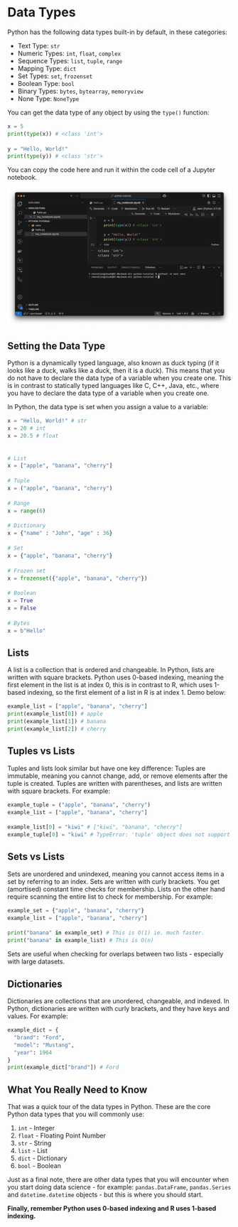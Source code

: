 # Data Types

Python has the following data types built-in by default, in these categories:

- Text Type: `str`
- Numeric Types: `int`, `float`, `complex`
- Sequence Types: `list`, `tuple`, `range`
- Mapping Type: `dict`
- Set Types: `set`, `frozenset`
- Boolean Type: `bool`
- Binary Types: `bytes`, `bytearray`, `memoryview`
- None Type: `NoneType`

You can get the data type of any object by using the `type()` function:

```python
x = 5
print(type(x)) # <class 'int'>

y = "Hello, World!"
print(type(y)) # <class 'str'>
```

You can copy the code here and run it within the code cell of a Jupyter notebook.

![data-types](../images/data-types.png)

## Setting the Data Type

Python is a dynamically typed language, also known as duck typing (if it looks like a duck, walks like a duck, then it is a duck). This means that you do not have to declare the data type of a variable when you create one. This is in contrast to statically typed languages like C, C++, Java, etc., where you have to declare the data type of a variable when you create one.

In Python, the data type is set when you assign a value to a variable:

```python
x = "Hello, World!" # str
x = 20 # int
x = 20.5 # float


# List
x = ["apple", "banana", "cherry"]

# Tuple
x = ("apple", "banana", "cherry")

# Range
x = range(6)

# Dictionary
x = {"name" : "John", "age" : 36}

# Set
x = {"apple", "banana", "cherry"}

# Frozen set
x = frozenset({"apple", "banana", "cherry"})

# Boolean
x = True
x = False

# Bytes
x = b"Hello"

```

## Lists

A list is a collection that is ordered and changeable. In Python, lists are written with square brackets. Python uses 0-based indexing, meaning the first element in the list is at index 0, this is in contrast to R, which uses 1-based indexing, so the first element of a list in R is at index 1. Demo below:

```python
example_list = ["apple", "banana", "cherry"]
print(example_list[0]) # apple
print(example_list[1]) # banana
print(example_list[2]) # cherry
```

## Tuples vs Lists

Tuples and lists look similar but have one key difference: Tuples are immutable, meaning you cannot change, add, or remove elements after the tuple is created. Tuples are written with parentheses, and lists are written with square brackets. For example:

```python
example_tuple = ("apple", "banana", "cherry")
example_list = ["apple", "banana", "cherry"]

example_list[0] = "kiwi" # ["kiwi", "banana", "cherry"]
example_tuple[0] = "kiwi" # TypeError: 'tuple' object does not support item assignment
```

## Sets vs Lists

Sets are unordered and unindexed, meaning you cannot access items in a set by referring to an index. Sets are written with curly brackets. You get (amortised) constant time checks for membership. Lists on the other hand require scanning the entire list to check for membership. For example:

```python
example_set = {"apple", "banana", "cherry"}
example_list = ["apple", "banana", "cherry"]

print("banana" in example_set) # This is O(1) ie. much faster.
print("banana" in example_list) # This is O(n)
```

Sets are useful when checking for overlaps between two lists - especially with large datasets.

## Dictionaries

Dictionaries are collections that are unordered, changeable, and indexed. In Python, dictionaries are written with curly brackets, and they have keys and values. For example:

```python
example_dict = {
  "brand": "Ford",
  "model": "Mustang",
  "year": 1964
}
print(example_dict["brand"]) # Ford
```

## What You Really Need to Know

That was a quick tour of the data types in Python. These are the core Python data types that you will commonly use:

1. `int` - Integer
2. `float` - Floating Point Number
3. `str` - String
4. `list` - List
5. `dict` - Dictionary
6. `bool` - Boolean

Just as a final note, there are other data types that you will encounter when you start doing data science - for example: `pandas.DataFrame`, `pandas.Series` and `datetime.datetime` objects - but this is where you should start.

**Finally, remember Python uses 0-based indexing and R uses 1-based indexing.**
